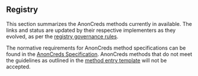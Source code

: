 ## Registry

This section summarizes the AnonCreds methods currently in available.
The links and status are updated by their respective implementers as they
evolved, as per the [registry governance rules](#governance).

The normative requirements for AnonCreds method specifications can be
found in the [AnonCreds
Specification](https://hyperledger.github.io/anoncreds-spec/). AnonCreds
methods that do not meet the guidelines as outlined in the [method entry
template](https://github.com/hyperledger/anoncreds-methods-registry)
will not be accepted.
